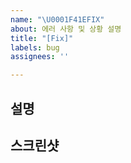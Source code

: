 ```yaml
---
name: "\U0001F41EFIX"
about: 에러 사항 및 상황 설명
title: "[Fix]"
labels: bug
assignees: ''

---
```


## 설명

## 스크린샷
